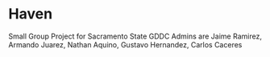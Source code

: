 # Haven
Small Group Project for Sacramento State GDDC
Admins are Jaime Ramirez, Armando Juarez, Nathan Aquino, Gustavo Hernandez, Carlos Caceres
